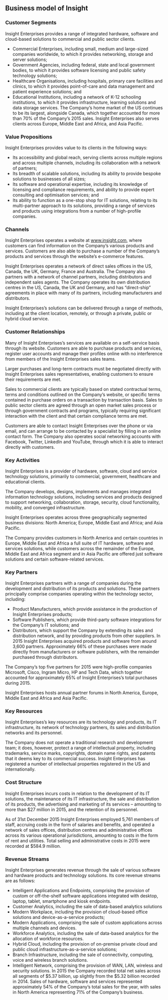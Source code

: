 Business model of Insight
-------------------------

 ### Customer Segments

 Insight Enterprises provides a range of integrated hardware, software and cloud-based solutions to commercial and public sector clients.

  * Commercial Enterprises, including small, medium and large-sized companies worldwide, to which it provides networking, storage and server solutions;
 * Government Agencies, including federal, state and local government bodies, to which it provides software licensing and public safety technology solutions;
 * Healthcare Organisations, including hospitals, primary care facilities and clinics, to which it provides point-of-care and data management and patient experience solutions; and
 * Educational Institutions, including a network of K-12 schooling institutions, to which it provides infrastructure, learning solutions and data storage services.
  The Company’s home market of the US continues to be its largest, alongside Canada, which together accounted for more than 70% of the Company’s 2015 sales. Insight Enterprises also serves clients across Europe, Middle East and Africa, and Asia Pacific.

 ### Value Propositions

 Insight Enterprises provides value to its clients in the following ways:

  * Its accessibility and global reach, serving clients across multiple regions and across multiple channels, including its collaboration with a network of partners;
 * Its breadth of scalable solutions, including its ability to provide bespoke solutions to businesses of all sizes;
 * Its software and operational expertise, including its knowledge of licensing and compliance requirements, and ability to provide expert consulting and optimisation services; and
 * Its ability to function as a one-stop shop for IT solutions, relating to its multi-partner approach to its solutions, providing a range of services and products using integrations from a number of high-profile companies.
  ### Channels

 Insight Enterprises operates a website at www.insight.com, where customers can find information on the Company’s various products and services. Customers are also able to purchase a number of the Company’s products and services through the website’s e-commerce features.

 Insight Enterprises operates a network of direct sales offices in the US, Canada, the UK, Germany, France and Australia. The Company also partners with a network of channel partners, including distributors and independent sales agents. The Company operates its own distribution centres in the US, Canada, the UK and Germany, and has “direct-ship” agreements in place with many of its partners, including manufacturers and distributors.

 Insight Enterprises’s solutions can be delivered through a range of methods, including at the client location, remotely, or through a private, public or hybrid cloud service.

 ### Customer Relationships

 Many of Insight Enterprises’s services are available on a self-service basis through its website. Customers are able to purchase products and services, register user accounts and manage their profiles online with no interference from members of the Insight Enterprises sales teams.

 Larger purchases and long-term contracts must be negotiated directly with Insight Enterprises sales representatives, enabling customers to ensure their requirements are met.

 Sales to commercial clients are typically based on stated contractual terms, terms and conditions outlined on the Company’s website, or specific terms contained in purchase orders on a transaction by transaction basis. Sales to public sector clients are agreed through an open market sales process or through government contracts and programs, typically requiring significant interaction with the client and that certain compliance terms are met.

 Customers are able to contact Insight Enterprises over the phone or via email, and can arrange to be contacted by a specialist by filling in an online contact form. The Company also operates social networking accounts with Facebook, Twitter, LinkedIn and YouTube, through which it is able to interact directly with customers.

 ### Key Activities

 Insight Enterprises is a provider of hardware, software, cloud and service technology solutions, primarily to commercial, government, healthcare and educational clients.

 The Company develops, designs, implements and manages integrated information technology solutions, including services and products designed to support networking, collaboration, storage, security, cloud functionality, mobility, and converged infrastructure.

 Insight Enterprises operates across three geographically segmented business divisions: North America; Europe, Middle East and Africa; and Asia Pacific.

 The Company provides customers in North America and certain countries in Europe, Middle East and Africa a full suite of IT hardware, software and services solutions, while customers across the remainder of the Europe, Middle East and Africa segment and in Asia Pacific are offered just software solutions and certain software-related services.

 ### Key Partners

 Insight Enterprises partners with a range of companies during the development and distribution of its products and solutions. These partners principally comprise companies operating within the technology sector, including:

  * Product Manufacturers, which provide assistance in the production of Insight Enterprises products;
 * Software Publishers, which provide third-party software integrations for the Company’s IT solutions; and
 * Distributors, which support the Company by extending its sales and distribution network, and by providing products from other suppliers.
  In 2015 Insight Enterprises acquired products and software from around 3,600 partners. Approximately 66% of these purchases were made directly from manufacturers or software publishers, with the remainder purchased through distributors.

 The Company’s top five partners for 2015 were high-profile companies Microsoft, Cisco, Ingram Micro, HP and Tech Data, which together accounted for approximately 65% of Insight Enterprises’s total purchases during 2015.

 Insight Enterprises hosts annual partner forums in North America, Europe, Middle East and Africa and Asia Pacific.

 ### Key Resources

 Insight Enterprises’s key resources are its technology and products, its IT infrastructure, its network of technology partners, its sales and distribution networks and its personnel.

 The Company does not operate a traditional research and development team; it does, however, protect a range of intellectual property, including trademarks, service marks, copyrights, domain name rights, and patents that it deems key to its commercial success. Insight Enterprises has registered a number of intellectual properties registered in the US and internationally.

 ### Cost Structure

 Insight Enterprises incurs costs in relation to the development of its IT solutions, the maintenance of its IT infrastructure, the sale and distribution of its products, the advertising and marketing of its services – amounting to more than $27 million in 2015, and the retention of its personnel.

 As of 31st December 2015 Insight Enterprises employed 5,761 members of staff, accruing costs in the form of salaries and benefits, and operated a network of sales offices, distribution centres and administrative offices across its various operational jurisdictions, amounting to costs in the form of rent and utilities. Total selling and administrative costs in 2015 were recorded at $584.9 million.

 ### Revenue Streams

 Insight Enterprises generates revenue through the sale of various software and hardware products and technology solutions. Its core revenue streams are as follows:

  * Intelligent Applications and Endpoints, comprising the provision of custom or off-the-shelf software applications integrated with desktop, laptop, tablet, smartphone and kiosk endpoints.
 * Customer Analytics, including the sale of data-based analytics solutions
 * Modern Workplace, including the provision of cloud-based office solutions and device-as-a-service products;
 * Modern Applications, comprising the sale of custom applications across multiple channels and devices.
 * Workforce Analytics, including the sale of data-based analytics for the allocation of workforce resources.
 * Hybrid Cloud, including the provision of on-premise private cloud and public cloud infrastructure-as-a-service solutions;
 * Branch Infrastructure, including the sale of connectivity, computing, voice and wireless branch solutions.
 * Intelligent Network, comprising the provision of WAN, LAN, wireless and security solutions.
  In 2015 the Company recorded total net sales across all segments of $5.37 billion, up slightly from the $5.32 billion recorded in 2014. Sales of hardware, software and services represented approximately 54% of the Company’s total sales for the year, with sales in North America representing 71% of the Company’s business.